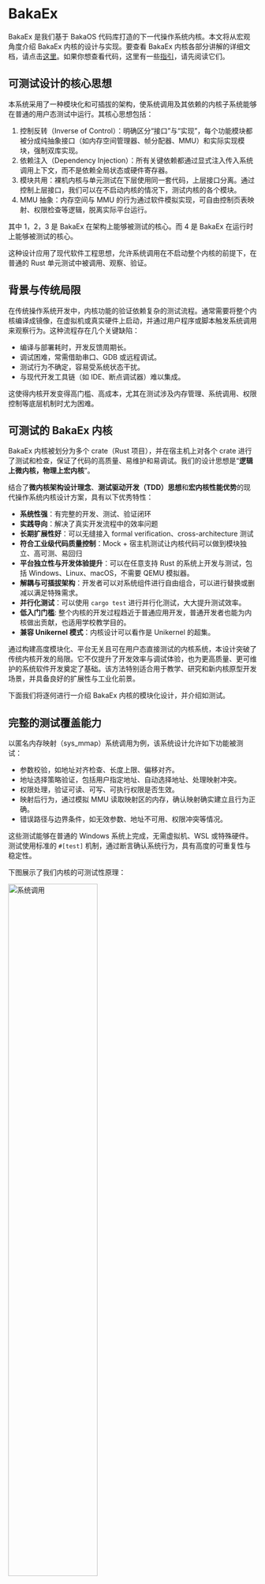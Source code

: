 # BakaEx

BakaEx 是我们基于 BakaOS 代码库打造的下一代操作系统内核。本文将从宏观角度介绍 BakaEx 内核的设计与实现。要查看 BakaEx 内核各部分讲解的详细文档，请点击[这里](#详细文档目录)。如果你想查看代码，这里有一些[指引](#代码阅读指引)，请先阅读它们。

## 可测试设计的核心思想

本系统采用了一种模块化和可插拔的架构，使系统调用及其依赖的内核子系统能够在普通的用户态测试中运行。其核心思想包括：

1. 控制反转（Inverse of Control）：明确区分“接口”与“实现”，每个功能模块都被分成纯抽象接口（如内存空间管理器、帧分配器、MMU）和实际实现模块，强制双库实现。
2. 依赖注入（Dependency Injection）：所有关键依赖都通过显式注入传入系统调用上下文，而不是依赖全局状态或硬件寄存器。
3. 模块共用：裸机内核与单元测试在下层使用同一套代码，上层接口分离。通过控制上层接口，我们可以在不启动内核的情况下，测试内核的各个模块。
4. MMU 抽象：内存空间与 MMU 的行为通过软件模拟实现，可自由控制页表映射、权限检查等逻辑，脱离实际平台运行。

其中 1，2，3 是 BakaEx 在架构上能够被测试的核心。而 4 是 BakaEx 在运行时上能够被测试的核心。

这种设计应用了现代软件工程思想，允许系统调用在不启动整个内核的前提下，在普通的 Rust 单元测试中被调用、观察、验证。

## 背景与传统局限

在传统操作系统开发中，内核功能的验证依赖复杂的测试流程。通常需要将整个内核编译成镜像，在虚拟机或真实硬件上启动，并通过用户程序或脚本触发系统调用来观察行为。这种流程存在几个关键缺陷：

- 编译与部署耗时，开发反馈周期长。
- 调试困难，常需借助串口、GDB 或远程调试。
- 测试行为不确定，容易受系统状态干扰。
- 与现代开发工具链（如 IDE、断点调试器）难以集成。

这使得内核开发变得高门槛、高成本，尤其在测试涉及内存管理、系统调用、权限控制等底层机制时尤为困难。

## 可测试的 BakaEx 内核

BakaEx 内核被划分为多个 crate（Rust 项目），并在宿主机上对各个 crate 进行了测试和检查，保证了代码的高质量、易维护和易调试。我们的设计思想是“**逻辑上微内核，物理上宏内核**”。

结合了**微内核架构设计理念**、**测试驱动开发（TDD）思想**和**宏内核性能优势**的现代操作系统内核设计方案，具有以下优秀特性：

- **系统性强**：有完整的开发、测试、验证闭环
- **实践导向**：解决了真实开发流程中的效率问题
- **长期扩展性好**：可以无缝接入 formal verification、cross-architecture 测试
- **符合工业级代码质量控制**：Mock + 宿主机测试让内核代码可以做到模块独立、高可测、易回归
- **平台独立性与开发体验提升**：可以在任意支持 Rust 的系统上开发与测试，包括 Windows、Linux、macOS，不需要 QEMU 模拟器。
- **解耦与可插拔架构**：开发者可以对系统组件进行自由组合，可以进行替换或删减以满足特殊需求。
- **并行化测试**：可以使用 `cargo test` 进行并行化测试，大大提升测试效率。
- **低入门门槛**: 整个内核的开发过程趋近于普通应用开发，普通开发者也能为内核做出贡献，也适用学校教学目的。
- **兼容 Unikernel 模式**：内核设计可以看作是 Unikernel 的超集。

通过构建高度模块化、平台无关且可在用户态直接测试的内核系统，本设计突破了传统内核开发的局限。它不仅提升了开发效率与调试体验，也为更高质量、更可维护的系统软件开发奠定了基础。该方法特别适合用于教学、研究和新内核原型开发场景，并具备良好的扩展性与工业化前景。

下面我们将逐何进行一介绍 BakaEx 内核的模块化设计，并介绍如测试。

## 完整的测试覆盖能力

以匿名内存映射（sys_mmap）系统调用为例，该系统设计允许如下功能被测试：

- 参数校验，如地址对齐检查、长度上限、偏移对齐。
- 地址选择策略验证，包括用户指定地址、自动选择地址、处理映射冲突。
- 权限处理，验证可读、可写、可执行权限是否生效。
- 映射后行为，通过模拟 MMU 读取映射区的内存，确认映射确实建立且行为正确。
- 错误路径与边界条件，如无效参数、地址不可用、权限冲突等情况。

这些测试能够在普通的 Windows 系统上完成，无需虚拟机、WSL 或特殊硬件。测试使用标准的 `#[test]` 机制，通过断言确认系统行为，具有高度的可重复性与稳定性。

下图展示了我们内核的可测试性原理：

<img src="./assets/syscall.png" alt="系统调用" width="60%" />

## 解耦与可插拔架构

系统中的每一个依赖组件都是通过 trait 抽象定义，并在测试或运行时进行绑定。这种架构具有以下特性：

- 测试时可以使用内存中模拟实现，如测试用帧分配器、测试用 MMU，实现快速初始化与清理。
- 实际运行时可以替换为真实的物理内存管理器、页表操作逻辑，复用同一套系统调用代码。
- 各模块之间无硬编码依赖，便于独立测试、重构或替换某一部分实现。

## 平台独立性与开发体验提升

该设计的一大优势是其平台独立性。由于所有关键逻辑均可在用户态运行，并不依赖内核态特权或特定硬件特性，因此：

- 可以在任意支持 Rust 的系统上开发与测试，包括 Windows、Linux、macOS。
- 开发者可以使用熟悉的 IDE 进行调试、断点跟踪、快速运行测试用例。
- 所有系统调用都可以作为普通函数被调用、监视和断言其行为。

这使得整个内核的开发过程趋近于普通应用开发，极大地降低了门槛，提高了效率。

## 易于集成与持续测试

由于系统调用和相关逻辑完全在用户态中被测试，所有测试用例都可以直接纳入 CI 流水线，无需额外部署虚拟机或启动环境。这种架构特别适合：

- 教学场景：学生可以独立实现并验证系统调用行为，无需配置复杂的环境。
- 实验性内核：无需提前构建完整镜像，也能逐步验证新特性。
- 工程项目：实现持续集成测试，及时发现系统级回归错误。

## 对教学与研究的价值

本系统设计为教学与研究带来了前所未有的便利性：

- 学生可以在普通操作系统中学习和实验内核行为，无需复杂的搭建环境。
- 教学案例可将系统调用拆分为最小测试单元，每个系统调用行为可独立验证。
- 研究者可以快速验证新的调度算法、内存分配策略或页表机制，而无需编写完整的内核。

这种设计理念为现代操作系统开发打开了一种新的范式：**将内核作为库，将系统调用作为函数，从而将开发过程彻底融入现代软件工程流程中**。

## 详细文档目录

我们建议按照顺序阅读文档，否则可能会对一些内容感到困惑。

1. [**可测试内核的设计哲学**](./philophy.md)

2. [**可测试内核的依赖注入**](./dependency.md)

3. [**可测试内核的抽象解耦**](./abstractions.md)

4. [**可测试内核的内存抽象**](./memory.md)

5. [**系统调用的测试驱动开发 —— 以 sys_mmap 为例**](./sys_mmap.md)

6. [**将宿主文件系统带入 BakaEx 中测试**](./filesystem.md)

7. [**BakaEx 的 Unikernel 模式**](./unikernel.md)

8. [**BakaEx 的隔离执行环境**](./container.md)

## 代码阅读指引

在阅读代码前，我们建议你至少阅读文档的 1 ~ 6 部分，以了解内核的设计理念、依赖注入、抽象解耦、内存抽象和系统调用的测试驱动开发过程。

阅读完这部分文档后，你可以从查看这些部分的代码开始：

### 1. [`BakaEx\kernel`]：裸机内核代码

这是 BakaEx 用于在裸机上启动的内核的代码。这个部分的代码主要是基于硬件抽象层，构建内核依赖，完成中断处理，以及系统调用分发。对于系统调用实现、硬件抽象层实现等其他一切内核使用的代码，均不在此处。

在 `BakaEx\` 目录中提供一个 Makefile，可以构建、启动裸机内核。使用 `make build ARCH=<arch>` 可以构建指定架构的内核，使用 `make run ARCH=<arch>` 可以在 QEMU 中启动内核。其中 `<arch>` 可以是 `riscv64` 或 `loongarch64`。

内核可测试的核心之一在于在于裸机内核与测试平台共享底层的同一套代码，因此越多的代码从内核中搬离出来，测试的覆盖范围就越大。

我们将这部分的代码控制在仅 400 行，占整个项目代码量约 2%，因此它事实上不不包含复杂的内核逻辑，相应的逻辑位于其他库中。

### 2. [`BakaEx\syscalls`]:系统调用及单元测试

这是 BakaEx 系统调用的代码。在这个部分中，我们实现了系统调用的接口，以及系统调用的单元测试。每个系统调用在其单独的模块中实现，例如`sys_write`系统调用在`sys_write.rs`中实现，`sys_mmap`系统调用在`sys_mmap.rs`中实现。

每个系统调用的实现文件中，最上层 `impl SyscallContext` 块中是系统调用的真正实现代码，下部分由 `#[cfg(test)]` 块包裹的代码是系统调用的单元测试代码。

处于在 `BakaEx\syscalls` 目录及其子目录时，你可以使用 `cargo test` 命令运行所有系统调用的单元测试。你也可以使用 `cargo test sys_write` 命令来指定运行 `sys_write` 系统调用的单元测试。IDE 支持时，也可以单独运行、调试某一个系统调用的单元测试，所有系统调用的单元测试均在宿主主机中进行，不会使用模拟器。

### 3. [`BakaEx\test-utilities`]:测试用工具库

这是 BakaEx 测试用工具库的代码。在这个部分中，我们实现了一些测试用的工具，用于模拟真实的环境。这些工具包括：

- `TestKernel`：用于单元测试的轻量内核，仅用于组装依赖，且依赖是可选的，当依赖不存在但测试依赖时，测试会发生失败。

- `TestFrameAllocator`：用于测试的帧分配器，用于分配测试用的物理页帧。我们提供了两种帧分配器，它们的功能是一致的，但内部实现完全不同。

- `TestMMU`：用于测试的 MMU，用于模拟真实的 MMU 行为。

- `TestProcess` 和 `TestTask`： 用于测试的轻量进程和任务，用于模拟真实的进程和任务行为。注意，裸机内核使用的`Process`和`Task`结构也可以用于测试，但是 `TestTask` 更轻量，更便于测试。

- `HostFile`：用于测试的文件系统，允许将宿主主机的文件系统挂载到 BakaEx 中，用于测试文件系统的行为。

### 4. [`BakaEx\*-abstractions`]: 抽象层代码

BakaEx 的各组件要求双库实现，分为抽象库和实现库。其中抽象库只能依赖于其他抽象库，且抽象库不能实现任何业务逻辑。实现库则可以依赖于抽象库，且可以实现业务逻辑。

例如，`BakaEx\mmu-abstractions` 是 MMU 抽象层的抽象库，`BakaEx\mmu-native` 是 MMU 抽象层的实现库。
